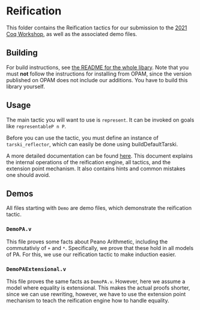 # Reification

This folder contains the Reification tactics for our submission to the [2021 Coq Workshop](https://coq-workshop.gitlab.io/2021/), as well as the associated demo files.

## Building

For build instructions, see [the README for the whole libary](https://github.com/dominik-kirst/coq-library-undecidability/tree/coqws#manual-installation). Note that you must **not** follow the instructions for installing from OPAM, since the version published on OPAM does not include our additions. You have to build this library yourself.


## Usage

The main tactic you will want to use is `represent`. It can be invoked on goals like `representableP n P`.

Before you can use the tactic, you must define an instance of `tarski_reflector`, which can easily be done using buildDefaultTarski.

A more detailed documentation can be found [here](https://example.org). This document explains the internal operations of the reification engine, all tactics, and the extension point mechanism. It also contains hints and common mistakes one should avoid.

## Demos
All files starting with `Demo` are demo files, which demonstrate the reification tactic.
### `DemoPA.v`
This file proves some facts about Peano Arithmetic, including the commutativiy of `+` and `*`. Specifically, we prove that these hold in all models of PA. For this, we use our reification tactic to make induction easier.

### `DemoPAExtensional.v`
This file proves the same facts as `DemoPA.v`. However, here we assume a model where equality is extensional. This makes the actual proofs shorter, since we can use rewriting, however, we have to use the extension point mechanism to teach the reification engine how to handle equality.
